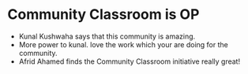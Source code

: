# Community Classroom is OP

- Kunal Kushwaha says that this community is amazing.
- More power to kunal. love the work which your are doing for the community.
- Afrid Ahamed finds the Community Classroom initiative really great!
